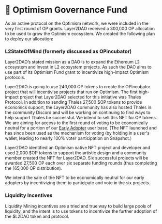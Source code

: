 # 🔴 Optimism Governance Fund

As an active protocol on the Optimism network, we were included in the very first round of OP grants. Layer2DAO received a 300,000 OP allocation to be used to grow the Optimism ecosystem. We created the following plan to deploy our allocation:

### L2StateOfMind (formerly discussed as OPincubator)

Layer2DAO’s stated mission as a DAO is to expand the Ethereum L2 ecosystem and invest in L2 ecosystem projects. As such the DAO aims to use part of its Optimism Fund grant to incentivize high-impact Optimism protocols.

Layer2DAO is going to use 240,000 OP tokens to create the OPIncubator project that will incentivise projects that run on Optimism. The first high-impact project that Layer2DAO selected for this initiative was Thales Protocol. In addition to sending Thales 27,500 $OP tokens to provide economics support, the Layer2DAO community has also hosted Thales in the community Discord and will be working on continuing to find ways to help support Thales be successful. We intend to sell this NFT for OP tokens. We are aiming for access to the first round of voting to be economically neutral for a portion of our [Early Adopter](https://docs.layer2dao.org/overview/projects/l2-early-adopter-nft) user base. (The NFT launched and has since been used as the mechanism for voting (by holding in a user's wallet, leading to nearly 100% voter participation on Snapshot.)

Layer2DAO  identified an Optimism native NFT project and developer and used 2,000 $OP tokens to support the artistic design and a community member created the NFT for Layer2DAO. Six successful projects will be awarded 27,500 OP each over six separate funding rounds (thus completing the 165,000 OP distribution).

We intend the sale of the NFT to be economically neutral for our early adopters by incentivizing them to participate and vote in the six projects.

### Liquidity Incentives <a href="#liquidity-incentives-5" id="liquidity-incentives-5"></a>

Liquidity Mining incentives are a tried and true way to build large pools of liquidity, and the intent is to use tokens to incentivize the further adoption of the $L2DAO token and protocol.
